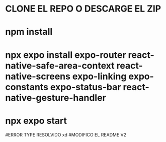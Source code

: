 # CLONE EL REPO O DESCARGE EL ZIP

# npm install

# npx expo install expo-router react-native-safe-area-context react-native-screens expo-linking expo-constants expo-status-bar react-native-gesture-handler

# npx expo start

#ERROR TYPE RESOLVIDO xd
#MODIFICO EL README V2
